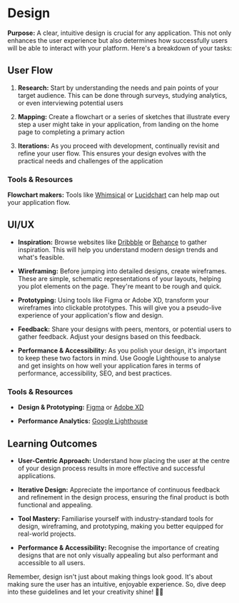 # Design

**Purpose:** A clear, intuitive design is crucial for any application. This not only enhances the user experience but also determines how successfully users will be able to interact with your platform. Here's a breakdown of your tasks:

## User Flow

1. **Research:** Start by understanding the needs and pain points of your target audience. This can be done through surveys, studying analytics, or even interviewing potential users

1. **Mapping:** Create a flowchart or a series of sketches that illustrate every step a user might take in your application, from landing on the home page to completing a primary action

1. **Iterations:** As you proceed with development, continually revisit and refine your user flow. This ensures your design evolves with the practical needs and challenges of the application

### Tools & Resources

**Flowchart makers:** Tools like [Whimsical](https://whimsical.com/) or [Lucidchart](https://www.lucidchart.com/pages/) can help map out your application flow.

## UI/UX

- **Inspiration:** Browse websites like [Dribbble](https://dribbble.com/) or [Behance](https://www.behance.net/) to gather inspiration. This will help you understand modern design trends and what's feasible.

- **Wireframing:** Before jumping into detailed designs, create wireframes. These are simple, schematic representations of your layouts, helping you plot elements on the page. They're meant to be rough and quick.

- **Prototyping:** Using tools like Figma or Adobe XD, transform your wireframes into clickable prototypes. This will give you a pseudo-live experience of your application's flow and design.

- **Feedback:** Share your designs with peers, mentors, or potential users to gather feedback. Adjust your designs based on this feedback.

- **Performance & Accessibility:** As you polish your design, it's important to keep these two factors in mind. Use Google Lighthouse to analyse and get insights on how well your application fares in terms of performance, accessibility, SEO, and best practices.

### Tools & Resources

- **Design & Prototyping:** [Figma](https://www.figma.com/) or [Adobe XD](https://www.adobe.com/products/xd.html)

- **Performance Analytics:** [Google Lighthouse](https://developers.google.com/web/tools/lighthouse)

## Learning Outcomes

- **User-Centric Approach:** Understand how placing the user at the centre of your design process results in more effective and successful applications.

- **Iterative Design:** Appreciate the importance of continuous feedback and refinement in the design process, ensuring the final product is both functional and appealing.

- **Tool Mastery:** Familiarise yourself with industry-standard tools for design, wireframing, and prototyping, making you better equipped for real-world projects.

- **Performance & Accessibility:** Recognise the importance of creating designs that are not only visually appealing but also performant and accessible to all users.

Remember, design isn't just about making things look good. It's about making sure the user has an intuitive, enjoyable experience. So, dive deep into these guidelines and let your creativity shine! 🌟🎨
